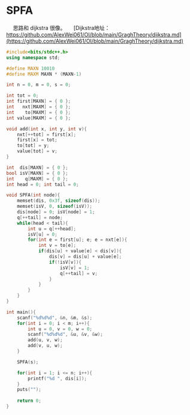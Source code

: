 # SPFA
&emsp; 思路和 dijkstra 很像。
&emsp; [Dijkstra地址：https://github.com/AlexWei061/OI/blob/main/GraghTheory/dijkstra.md](https://github.com/AlexWei061/OI/blob/main/GraghTheory/dijkstra.md)
```cpp
#include<bits/stdc++.h>
using namespace std;

#define MAXN 10010
#define MAXM MAXN * (MAXN-1)

int n = 0, m = 0, s = 0;

int tot = 0;
int first[MAXN] = { 0 };
int   nxt[MAXM] = { 0 };
int    to[MAXM] = { 0 };
int value[MAXM] = { 0 };

void add(int x, int y, int v){
	nxt[++tot] = first[x];
	first[x] = tot;
	to[tot] = y;
	value[tot] = v;
}

int  dis[MAXN] = { 0 };
bool isV[MAXN] = { 0 };
int    q[MAXM] = { 0 };
int head = 0; int tail = 0;

void SPFA(int node){
	memset(dis, 0x3f, sizeof(dis));
	memset(isV, 0, sizeof(isV));
	dis[node] = 0; isV[node] = 1;
	q[++tail] = node;
	while(head < tail){
		int u = q[++head];
		isV[u] = 0;
		for(int e = first[u]; e; e = nxt[e]){
			int v = to[e];
			if(dis[u] + value[e] < dis[v]){
				dis[v] = dis[u] + value[e];
				if(!isV[v]){
					isV[v] = 1;
					q[++tail] = v;
				}
			}
		}
	}
}

int main(){
	scanf("%d%d%d", &n, &m, &s);
	for(int i = 0; i < m; i++){
		int u = 0, v = 0, w = 0;
		scanf("%d%d%d", &u, &v, &w);
		add(u, v, w);
		add(v, u, w);
	}

	SPFA(s);

	for(int i = 1; i <= n; i++){
		printf("%d ", dis[i]);
	}
	puts("");
	
	return 0;
}
```
